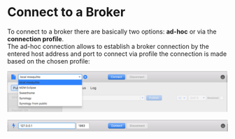 # Connect to a Broker

To connect to a broker there are basically two options: **ad-hoc** or via the **connection profile**.  
The ad-hoc connection allows to establish a broker connection by the entered host address and port to connect via profile the connection is made based on the chosen profile:

![](/assets/mqttfx_connect_profile.png)

![](/assets/mqttfx_connect_ad-hoc.png)


